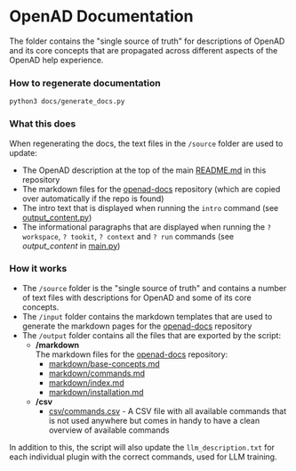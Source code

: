 # OpenAD Documentation

The folder contains the "single source of truth" for descriptions of OpenAD and its core concepts that are propagated across different aspects of the OpenAD help experience.

### How to regenerate documentation

    python3 docs/generate_docs.py

### What this does

When regenerating the docs, the text files in the `/source` folder are used to update:

-   The OpenAD description at the top of the main [README.md](/) in this repository
-   The markdown files for the [openad-docs] repository (which are copied over automatically if the repo is found)
-   The intro text that is displayed when running the `intro` command (see [output_content.py](/openad/helpers/output_content.py))
-   The informational paragraphs that are displayed when running the `? workspace`, `? tookit`, `? context` and `? run` commands (see _output_content_ in [main.py](/openad/app/main.py))

### How it works

-   The `/source` folder is the "single source of truth" and contains a number of text files with descriptions for OpenAD and some of its core concepts.
-   The `/input` folder contains the markdown templates that are used to generate the markdown pages for the [openad-docs] repository
-   The `/output` folder contains all the files that are exported by the script:
    -   **/markdown**<br>The markdown files for the [openad-docs] repository:
        -   [markdown/base-concepts.md](output/markdown/base-concepts.md)
        -   [markdown/commands.md](output/markdown/commands.md)
        -   [markdown/index.md](output/markdown/index.md)
        -   [markdown/installation.md](output/markdown/installation.md)
    -   **/csv**
        -   [csv/commands.csv](output/csv/commands.csv) - A CSV file with all available commands that is not used anywhere but comes in handy to have a clean overview of available commands

In addition to this, the script will also update the `llm_description.txt` for each individual plugin with the correct commands, used for LLM training.

[openad-docs]: https://github.com/acceleratedscience/openad-docs
